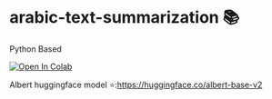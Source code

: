# arabic-text-summarization 📚
Python Based

[![Open In Colab](https://colab.research.google.com/assets/colab-badge.svg)](https://colab.research.google.com/github/googlecolab/colabtools/blob/master/notebooks/colab-github-demo.ipynb)


Albert huggingface model ⭐️:https://huggingface.co/albert-base-v2
